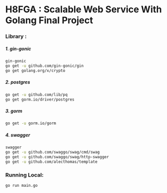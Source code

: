 # H8FGA : Scalable Web Service With Golang Final Project

### Library :
##### 1. gin-gonic
```sh
gin-gonic
go get -u github.com/gin-gonic/gin
go get golang.org/x/crypto
```

##### 2. postgres
```sh
go get -u github.com/lib/pq
go get gorm.io/driver/postgres
```
##### 3. gorm
```sh
go get -u gorm.io/gorm
```
##### 4. swagger
```sh
swagger
go get -u github.com/swaggo/swag/cmd/swag
go get -u github.com/swaggo/swag/http-swagger
go get -u github.com/alecthomas/template
```

### Running Local:
```sh
go run main.go
```
